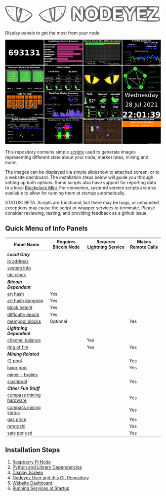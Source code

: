 # ![Nodeyez](https://raw.githubusercontent.com/vicariousdrama/nodeyez/main/images/nodeyez.svg)
Display panels to get the most from your node

![image strip](./images/nodeyez-4x4-layout.png)

This repository contains simple [scripts](./scripts) used to generate images 
representing different state about your node, market rates, mining and more.

The images can be displayed via simple slideshow to attached screen, or to a
website dashboard.  The installation steps below will guide you through setting
up both options.  Some scripts also have support for reporting data to a local [Blockclock Mini](https://blockclockmini.com/).
For convenice, systemd service scripts are also available to allow for running
them at startup automatically.

STATUS: BETA.  Scripts are functional, but there may be bugs, or unhandled 
exceptions may cause the script or wrapper services to terminate.  Please
consider reviewing, testing, and providing feedback as a github issue.

## Quick Menu of Info Panels

| Panel Name | Requires Bitcoin Node | Requires Lightning Service | Makes Remote Calls |
| --- | --- | --- | --- |
|                **_Local Only_** |
| [ip address](./docs/script-ipaddress.md) | | | |
| [system info](./docs/script-sysinfo.md) | | | |
| [utc clock](./docs/script-utcclock.md) | | | |
|                **_Bitcoin Dependent_** |
| [art hash](./docs/script-arthash.md) | Yes | | |
| [art hash dungeon](./docs/script-arthashdungeon.md) | Yes | | |
| [block height](./docs/script-blockheight.md) | Yes | | |
| [difficulty epoch](./docs/script-difficultyepoch.md) | Yes | | |
| [mempool blocks](./docs/script-mempoolblocks.md) | Optional | | Yes |
|                **_Lightning Dependent_** |
| [channel balance](./docs/script-channelbalance.md) | | Yes | |
| [ring of fire](./docs/script-rofstatus.md) | | Yes | Yes |
|                **_Mining Related_** |
| [f2 pool](./docs/script-f2pool.md) | | | Yes |
| [luxor pool](./docs/script-luxor-mining-hashrate.md) | | | Yes |
| [miner - braiins](./docs/script-minerbraiins.md) | | | |
| [slushpool](./docs/script-slushpool.md) | | | Yes |
|                **_Other Fun Stuff_** |
| [compass mining hardware](./docs/script-compassmininghardware.md) | | | Yes |
| [compass mining status](./docs/script-compassminingstatus.md) | | | Yes |
| [gas price](./docs/script-gasprice.md) | | | Yes |
| [raretoshi](./docs/script-raretoshi.md) | | | Yes |
| [sats per usd](./docs/script-satsperusd.md) | | | Yes |

## Installation Steps

1. [Raspberry Pi Node](./docs/install-1-raspberrypinode.md)
2. [Python and Library Dependencies](./docs/install-2-pythonlibs.md)
3. [Display Screen](./docs/install-3-displayscreen.md)
4. [Nodeyez User and this Git Repository](./docs/install-4-nodeyez.md)
5. [Website Dashboard](./docs/install-5-websitedashboard.md)
6. [Running Services at Startup](./docs/install-6-runatstartup.md)


